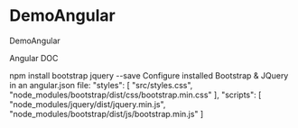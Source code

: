 # DemoAngular
DemoAngular


Angular DOC

npm install bootstrap jquery --save
Configure installed Bootstrap & JQuery in an angular.json file:
"styles": [
  "src/styles.css",
  "node_modules/bootstrap/dist/css/bootstrap.min.css"
],
"scripts": [
  "node_modules/jquery/dist/jquery.min.js",
  "node_modules/bootstrap/dist/js/bootstrap.min.js"
]
